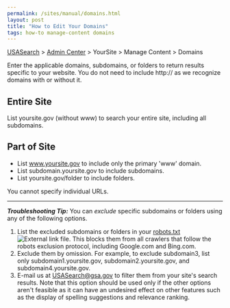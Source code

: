```yaml
---
permalink: /sites/manual/domains.html
layout: post
title: "How to Edit Your Domains"
tags: how-to manage-content domains 
---
```

[USASearch](http://usasearch.howto.gov) > [Admin Center](http://search.usa.gov/sites/) > YourSite > Manage Content > Domains

Enter the applicable domains, subdomains, or folders to return results specific to your website. You do not need to include http:// as we recognize domains with or without it. 

## Entire Site

List yoursite.gov (without www) to search your entire site, including all subdomains.

## Part of Site

* List www.yoursite.gov to include only the primary 'www' domain. 
* List subdomain.yoursite.gov to include subdomains. 
* List yoursite.gov/folder to include folders. 

You cannot specify individual URLs. 

---

***Troubleshooting Tip:*** You can *exclude* specific subdomains or folders using any of the following options. 

1. List the excluded subdomains or folders in your [robots.txt](http://www.robotstxt.org) ![External link](https://9fddeb862c037f6d2190-f1564c64756a8cfee25b6b19953b1d23.ssl.cf2.rackcdn.com/external_link.gif) file. This blocks them from all crawlers that follow the robots exclusion protocol, including Google.com and Bing.com.
2. Exclude them by omission. For example, to exclude subdomain3, list only subdomain1.yoursite.gov, subdomain2.yoursite.gov, and subdomain4.yoursite.gov.
3. E-mail us at <USASearch@gsa.gov> to filter them from your site's search results. Note that this option should be used only if the other options aren't feasible as it can have an undesired effect on other features such as the display of spelling suggestions and relevance ranking.